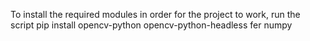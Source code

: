 To install the required modules in order for the project to work, run the script
pip install opencv-python opencv-python-headless fer numpy
